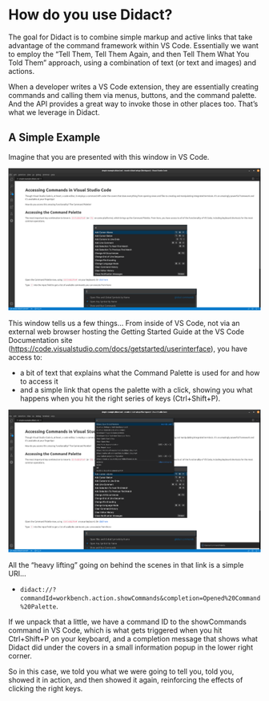 # How do you use Didact?

The goal for Didact is to combine simple markup and active links that take advantage of the command framework within VS Code. Essentially we want to employ the “Tell Them, Tell Them Again, and then Tell Them What You Told Them” approach, using a combination of text (or text and images) and actions. 

When a developer writes a VS Code extension, they are essentially creating commands and calling them via menus, buttons, and the command palette. And the API provides a great way to invoke those in other places too. That’s what we leverage in Didact.

## A Simple Example

Imagine that you are presented with this window in VS Code. 

![Didact Window image with Command Palette Example](../images/didact-view-command-palette-example.png "Didact Window with Command Palette Example")

This window tells us a few things… From inside of VS Code, not via an external web browser hosting the Getting Started Guide at the VS Code Documentation site (https://code.visualstudio.com/docs/getstarted/userinterface), you have access to:

* a bit of text that explains what the Command Palette is used for and how to access it
* and a simple link that opens the palette with a click, showing you what happens when you hit the right series of keys (Ctrl+Shift+P).

![Didact Window image with Command Palette Example Where Command Palette is Open](../images/didact-view-command-palette-example2.png "Didact Window with Command Palette Example with Command Palette Open")

All the “heavy lifting” going on behind the scenes in that link is a simple URI…

* `didact://?commandId=workbench.action.showCommands&completion=Opened%20Command%20Palette`.

If we unpack that a little, we have a command ID to the showCommands command in VS Code, which is what gets triggered when you hit Ctrl+Shift+P on your keyboard, and a completion message that shows what Didact did under the covers in a small information popup in the lower right corner. 

So in this case, we told you what we were going to tell you, told you, showed it in action, and then showed it again, reinforcing the effects of clicking the right keys.
